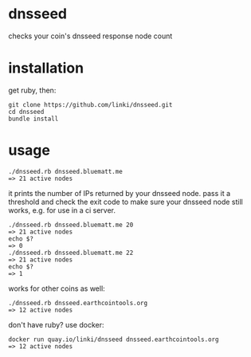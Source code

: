 # dnsseed

checks your coin's dnsseed response node count

# installation

get ruby, then:

```
git clone https://github.com/linki/dnsseed.git
cd dnsseed
bundle install
```

# usage

```
./dnsseed.rb dnsseed.bluematt.me
=> 21 active nodes
```

it prints the number of IPs returned by your dnsseed node. pass it a threshold
and check the exit code to make sure your dnsseed node still works, e.g. for
use in a ci server.

```
./dnsseed.rb dnsseed.bluematt.me 20
=> 21 active nodes
echo $?
=> 0
./dnsseed.rb dnsseed.bluematt.me 22
=> 21 active nodes
echo $?
=> 1
```

works for other coins as well:

```
./dnsseed.rb dnsseed.earthcointools.org
=> 12 active nodes
```

don't have ruby? use docker:

```
docker run quay.io/linki/dnsseed dnsseed.earthcointools.org
=> 12 active nodes
```
